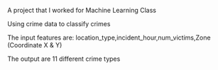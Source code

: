 A project that I worked for Machine Learning Class

Using crime data to classify crimes

The input features are: location_type,incident_hour,num_victims,Zone (Coordinate X & Y) 

The output are 11 different crime types
